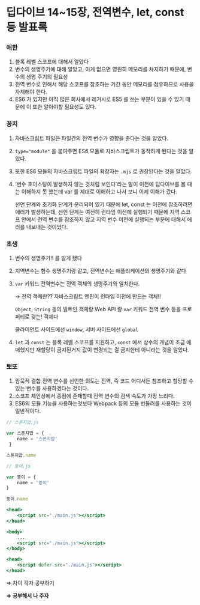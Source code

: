 # 딥다이브 14~15장, 전역변수, let, const 등 발표록

### 애한

1. 블록 레벨 스코프에 대해서 알았다
2. 변수의 생명주기에 대해 알았고, 이게 없으면 영원히 메모리를 차지하기 때문에, 변수의 생명 주기의 필요성
3. 전역 변수로 인해서 해당 스코프를 참조하는 기간 동안 메모리를 점유하므로 사용을 자제해야 한다.
4. ES6 가 있지만 아직 많은 회사에서 레거시로 ES5 를 쓰는 부분이 있을 수 있기 때문에 이 또한 알아야할 필요성도 있다.

### 꽁치

1. 자바스크립트 파일은 파일간의 전역 변수가 영향을 준다는 것을 알았다.
2. `type="module"` 을 붙여주면 ES6 모듈로 자바스크립트가 동작하게 된다는 것을 알았다.
3. 또한 ES6 모듈의 자바스크립트 파일의 확장자는 `.mjs` 로 권장된다는 것을 알았다.
4. ‘변수 호이스팅이 발생하지 않는 것처럼 보인다'라는 말이 이전에 딥다이브를 볼 때는 이해하지 못 했는데 var 를 제대로 이해하고 나서 보니 이제 이해가 갔다.
    
    선언 단계와 초기화 단계가 분리되어 있기 때문에 let, const 는 이전에 참조하려면 에러가 발생하는데,
    선언 단계는 여전히 런타임 이전에 실행되기 때문에 지역 스코프 안에서 전역 변수를 참조하지 않고 지역 변수 이전에 실행되는 부분에 대해서 에러를 내보내는 것이었다.
    

### 초생

1. 변수의 생명주기!! 를 알게 됐다
2. 지역변수는 함수 생명주기랑 같고, 전역변수는 애플리케이션의 생명주기와 같다
3. `var` 키워드 전역변수는 전역 객체의 생명주기와 일치한다.
    
    → 전역 객체란?? 자바스크립트 엔진이 런타임 이전에 만드는 객체!!
    
    `Object`, `String` 등의 빌트인 객체랑 Web API 랑 `var` 키워드 전역 변수 등을 프로퍼티로 갖는! 객체다
    
    클라이언트 사이드에선 `window`, 서버 사이드에선 `global`
    
4. `let` 과 `const` 는 블록 레벨 스코프를 지원하고,
`const` 에서 상수의 개념이 조금 애매했지만 재할당이 금지된거지 값이 변경되는 걸 금지한테 아니라는 것을 알았다.

### 뽀또

1. 암묵적 결합 전역 변수를 선언한 의도는 전역, 즉 코드 어디서든 참조하고 할당할 수 있는 변수를 사용하겠다는 것이다.
2. 스코프 체인상에서 종점에 존재할때 전역 변수의 검색 속도가 가장 느리다.
3. ES6의 모듈 기능을 사용하는것보다 Webpack 등의 모듈 번듈러를 사용하는 것이 일반적이다.

```jsx
// 스폰지밥.js

var 스폰지밥 = { 
	name = '스폰지밥'
 }

스폰지밥.name

// 뚱이.js

var 뚱이 = {
	name = '뚱이'
}

뚱이.name
```

```jsx
<head>
	<script src="./main.js"></script>
</head>

<body>
	...
	<script src="./main.js"></script>
</body>

<head>
	<script defer src="./main.js"></script>
</head>
```

⇒ 차이 각자 공부하기

**⇒ 공부해서 나 주자**
